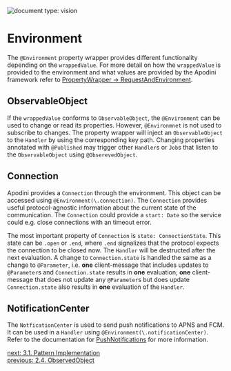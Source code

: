 ![document type: vision](https://apodini.github.io/resources/markdown-labels/document_type_vision.svg)

# Environment

The `@Environment` property wrapper provides different functionality depending on the `wrappedValue`. For more detail on how the `wrappedValue` is provided to the environment and what values are provided by the Apodini framework refer to [PropertyWrapper -> RequestAndEnvironment](../../PropertyWrapper/RequestAndEnvironment.md).

## ObservableObject

If the `wrappedValue` conforms to `ObservableObject`, the `@Environment` can be used to change or read its properties. However, `@Environmnet` is not used to subscribe to changes. The property wrapper will inject an `ObservableObject` to the `Handler` by using the corresponding key path. Changing properties annotated with `@Published` may trigger other `Handler`s or `Job`s that listen to the `ObservableObject` using `@ObserevedObject`.

## Connection

Apodini provides a `Connection` through the environment. This object can be accessed using `@Environment(\.connection)`. The `Connection` provides useful protocol-agnostic information about the current state of the communication. The `Connection` could provide a `start: Date` so the service could e.g. close connections with an timeout error.

The most important property of `Connection` is `state: ConnectionState`. This state can be `.open` or `.end`, where `.end` signalizes that the protocol expects the connection to be closed now. The `Handler` will be destructed after the next evaluation. A change to `Connection.state` is handled the same as a change to `@Parameter`, i.e. **one** client-message that includes updates to `@Parameter`s and `Connection.state` results in **one** evaluation; **one** client-message that does not update any `@Parameter`s but does update `Connection.state` also results in **one** evaluation of the `Handler`.

## NotificationCenter

The `NotficationCenter` is used to send push notifications to APNS and FCM. It can be used in a `Handler` using `@Environment(\.notificationCenter)`. Refer to the documentation for [PushNotifications](./../../AdditionalFunctionality/PushNotifications.md) for more information.

[next: 3.1. Pattern Implementation](../3.%20Pattern%20Implementation/3.1.%20Pattern%20Implementation.md)  
[previous: 2.4. ObservedObject](./2.4.%20ObservedObject.md)
